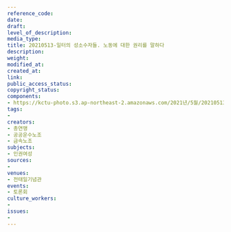 ```yaml
---
reference_code: 
date: 
draft: 
level_of_description: 
media_type: 
title: 20210513-일터의 성소수자들. 노동에 대한 권리를 말하다
description: 
weight: 
modified_at: 
created_at: 
link: 
public_access_status: 
copyright_status: 
components:
- https://kctu-photo.s3.ap-northeast-2.amazonaws.com/2021년/5월/20210513-일터의+성소수자들.+노동에+대한+권리를+말하다/403209_56993_5645.jpg
tags:
- 
creators:
- 총연맹
- 공공운수노조
- 금속노조
subjects:
- 인권여성
sources:
- 
venues:
- 전태일기념관
events:
- 토론회
culture_workers:
- 
issues:
- 
---
```

